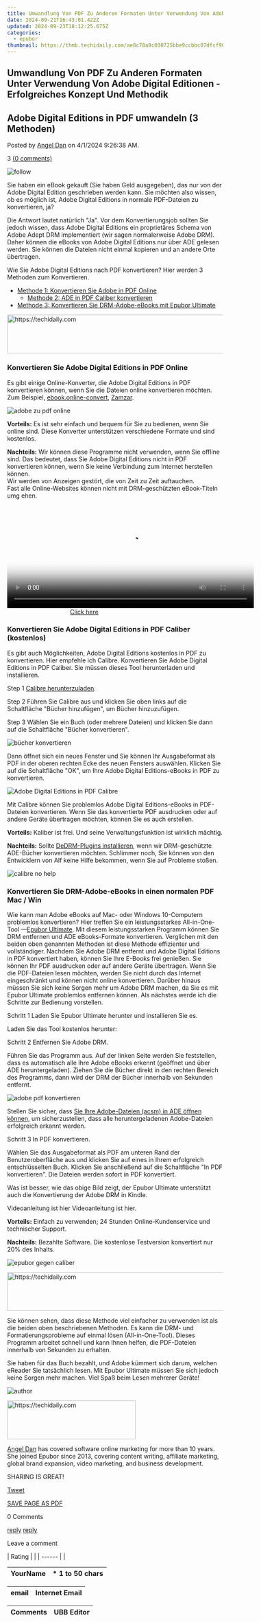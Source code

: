 ```yaml
---
title: Umwandlung Von PDF Zu Anderen Formaten Unter Verwendung Von Adobe Digital Editionen - Erfolgreiches Konzept Und Methodik
date: 2024-09-21T16:43:01.422Z
updated: 2024-09-23T18:12:25.675Z
categories:
  - epubor
thumbnail: https://thmb.techidaily.com/ae8c78a8c030725bbe9ccbbc07dfcf9053a98f744ac8a56e3cf77b13e5726b02.png
---
```


## Umwandlung Von PDF Zu Anderen Formaten Unter Verwendung Von Adobe Digital Editionen - Erfolgreiches Konzept Und Methodik

## Adobe Digital Editions in PDF umwandeln (3 Methoden)

Posted by [Angel Dan](http://www.epubor.com/mailto:epubor.muzhi1989@gmail.com) on 4/1/2024 9:26:38 AM.

3 [(0 comments)](http://www.epubor.com/#comment-area) 

![follow](http://www.epubor.com/images/follow.png)

Sie haben ein eBook gekauft (Sie haben Geld ausgegeben), das nur von der Adobe Digital Edition geschrieben werden kann. Sie möchten also wissen, ob es möglich ist, Adobe Digital Editions in normale PDF-Dateien zu konvertieren, ja?

Die Antwort lautet natürlich "Ja". Vor dem Konvertierungsjob sollten Sie jedoch wissen, dass Adobe Digital Editions ein proprietäres Schema von Adobe Adept DRM implementiert (wir sagen normalerweise Adobe DRM). Daher können die eBooks von Adobe Digital Editions nur über ADE gelesen werden. Sie können die Dateien nicht einmal kopieren und an andere Orte übertragen. 

Wie Sie Adobe Digital Editions nach PDF konvertieren? Hier werden 3 Methoden zum Konvertieren. 

* [Methode 1: Konvertieren Sie Adobe in PDF Online](https://tools.techidaily.com/epubor/products/)  
   * [Methode 2: ADE in PDF Caliber konvertieren](https://tools.techidaily.com/epubor/products/)
* [Methode 3: Konvertieren Sie DRM-Adobe-eBooks mit Epubor Ultimate](https://tools.techidaily.com/epubor/products/)

<!-- affiliate ads begin -->
<a href="https://appsumo.8odi.net/c/5597632/2144287/7443" target="_top" id="2144287">
  <img src="//a.impactradius-go.com/display-ad/7443-2144287" border="0" alt="https://techidaily.com" width="600" height="90"/>
</a>
<img height="0" width="0" src="https://appsumo.8odi.net/i/5597632/2144287/7443" style="position:absolute;visibility:hidden;" border="0" />
<!-- affiliate ads end -->

###  Konvertieren Sie Adobe Digital Editions in PDF Online

Es gibt einige Online-Konverter, die Adobe Digital Editions in PDF konvertieren können, wenn Sie die Dateien online konvertieren möchten. Zum Beispiel, [ebook.online-convert](https://ebook.online-convert.com/), [Zamzar](https://www.zamzar.com/). 

![adobe zu pdf online](https://epubor.com/images/uppic/online-converter-cons.jpg)

**Vorteils:** Es ist sehr einfach und bequem für Sie zu bedienen, wenn Sie online sind. Diese Konverter unterstützen verschiedene Formate und sind kostenlos. 

**Nachteils:** Wir können diese Programme nicht verwenden, wenn Sie offline sind. Das bedeutet, dass Sie Adobe Digital Editions nicht in PDF konvertieren können, wenn Sie keine Verbindung zum Internet herstellen können.   
 Wir werden von Anzeigen gestört, die von Zeit zu Zeit auftauchen.  
 Fast alle Online-Websites können nicht mit DRM-geschützten eBook-Titeln umg ehen.

<!-- affiliate ads begin -->
<span id="1982459">
					<video width="576" height="240" style="cursor:pointer"
           poster="//a.impactradius-go.com/display-clicktoplayimage/1982459.png"
           onclick="if(!this.playClicked){this.play();this.setAttribute('controls',true);this.playClicked=true;}">
	   <source src="//a.impactradius-go.com/display-ad/22993-1982459">
	   <img src="//a.impactradius-go.com/display-clicktoplayimage/1982459.png" style="border: none; height: 100%; width: 100%; object-fit: contain">
	</video>
	<div style="width:360px;text-align:center"><a href="javascript:window.open(decodeURIComponent('https%3A%2F%2Fhomestyler.sjv.io%2Fc%2F5597632%2F1982459%2F22993'), '_blank');void(0);">Click here</a></div>
</span>
<img height="0" width="0" src="https://imp.pxf.io/i/5597632/1982459/22993" style="position:absolute;visibility:hidden;" border="0" />
<!-- affiliate ads end -->

### Konvertieren Sie Adobe Digital Editions in PDF Caliber (kostenlos)

Es gibt auch Möglichkeiten, Adobe Digital Editions kostenlos in PDF zu konvertieren. Hier empfehle ich Calibre. Konvertieren Sie Adobe Digital Editions in PDF Caliber. Sie müssen dieses Tool herunterladen und installieren. 

Step 1 [Calibre herunterzuladen](http://calibre-ebook.com/download).

Step 2 Führen Sie Calibre aus und klicken Sie oben links auf die Schaltfläche "Bücher hinzufügen", um Bücher hinzuzufügen.

Step 3 Wählen Sie ein Buch (oder mehrere Dateien) und klicken Sie dann auf die Schaltfläche "Bücher konvertieren". 

![bücher konvertieren](https://www.epubor.com/images/uppic/bucher-konvertieren.png)

Dann öffnet sich ein neues Fenster und Sie können Ihr Ausgabeformat als PDF in der oberen rechten Ecke des neuen Fensters auswählen. Klicken Sie auf die Schaltfläche "OK", um Ihre Adobe Digital Editions-eBooks in PDF zu konvertieren. 

![Adobe Digital Editions in PDF Calibre](https://www.epubor.com/images/uppic/ade-in-pdf-calibre.png)

Mit Calibre können Sie problemlos Adobe Digital Editions-eBooks in PDF-Dateien konvertieren. Wenn Sie das konvertierte PDF ausdrucken oder auf andere Geräte übertragen möchten, können Sie es auch erstellen. 

**Vorteils:** Kaliber ist frei. Und seine Verwaltungsfunktion ist wirklich mächtig. 

**Nachteils:** Sollte [DeDRM-Plugins installieren](https://tools.techidaily.com/epubor/products/), wenn wir DRM-geschützte ADE-Bücher konvertieren möchten. Schlimmer noch, Sie können von den Entwicklern von Alf keine Hilfe bekommen, wenn Sie auf Probleme stoßen. 

![calibre no help](https://epubor.com/images/uppic/alf-help.png)

### Konvertieren Sie DRM-Adobe-eBooks in einen normalen PDF Mac / Win

 Wie kann man Adobe eBooks auf Mac- oder Windows 10-Computern problemlos konvertieren? Hier treffen Sie ein leistungsstarkes All-in-One-Tool —[Epubor Ultimate](https://tools.techidaily.com/epubor/ultimate/). Mit diesem leistungsstarken Programm können Sie DRM entfernen und ADE eBooks-Formate konvertieren. Verglichen mit den beiden oben genannten Methoden ist diese Methode effizienter und vollständiger. Nachdem Sie Adobe DRM entfernt und Adobe Digital Editions in PDF konvertiert haben, können Sie Ihre E-Books frei genießen. Sie können Ihr PDF ausdrucken oder auf andere Geräte übertragen. Wenn Sie die PDF-Dateien lesen möchten, werden Sie nicht durch das Internet eingeschränkt und können nicht online konvertieren. Darüber hinaus müssen Sie sich keine Sorgen mehr um Adobe DRM machen, da Sie es mit Epubor Ultimate problemlos entfernen können. Als nächstes werde ich die Schritte zur Bedienung vorstellen.

Schritt 1 Laden Sie Epubor Ultimate herunter und installieren Sie es. 

Laden Sie das Tool kostenlos herunter:

[](https://tools.techidaily.com/epubor/ultimate/) [](https://tools.techidaily.com/epubor/ultimate/) 

Schritt 2 Entfernen Sie Adobe DRM.

Führen Sie das Programm aus. Auf der linken Seite werden Sie feststellen, dass es automatisch alle Ihre Adobe eBooks erkennt (geöffnet und über ADE heruntergeladen). Ziehen Sie die Bücher direkt in den rechten Bereich des Programms, dann wird der DRM der Bücher innerhalb von Sekunden entfernt. 

![adobe pdf konvertieren](https://epubor.com/images/uppic/convert-adobe-digital-editions-to-pdf.gif)

Stellen Sie sicher, dass [Sie Ihre Adobe-Dateien (acsm) in ADE öffnen können](https://epubor.com/konvertieren-acsm-zu-pdf.html), um sicherzustellen, dass alle heruntergeladenen Adobe-Dateien erfolgreich erkannt werden.

Schritt 3 In PDF konvertieren.

Wählen Sie das Ausgabeformat als PDF am unteren Rand der Benutzeroberfläche aus und klicken Sie auf eines in Ihrem erfolgreich entschlüsselten Buch. Klicken Sie anschließend auf die Schaltfläche "In PDF konvertieren". Die Dateien werden sofort in PDF konvertiert.

 Was ist besser, wie das obige Bild zeigt, der Epubor Ultimate unterstützt auch die Konvertierung der Adobe DRM in Kindle.

Videoanleitung ist hier Videoanleitung ist hier.

**Vorteils:** Einfach zu verwenden; 24 Stunden Online-Kundenservice und technischer Support. 

**Nachteils:** Bezahlte Software. Die kostenlose Testversion konvertiert nur 20% des Inhalts.

![epubor gegen caliber](https://epubor.com/images/uppic/ultimate-vs-calibre.jpg)

<!-- affiliate ads begin -->
<a href="https://ursime.pxf.io/c/5597632/2136548/16384" target="_top" id="2136548">
  <img src="//a.impactradius-go.com/display-ad/16384-2136548" border="0" alt="https://techidaily.com" width="728" height="90"/>
</a>
<img height="0" width="0" src="https://ursime.pxf.io/i/5597632/2136548/16384" style="position:absolute;visibility:hidden;" border="0" />
<!-- affiliate ads end -->

Sie können sehen, dass diese Methode viel einfacher zu verwenden ist als die beiden oben beschriebenen Methoden. Es kann die DRM- und Formatierungsprobleme auf einmal lösen (All-in-One-Tool). Dieses Programm arbeitet schnell und kann Ihnen helfen, die PDF-Dateien innerhalb von Sekunden zu erhalten.

Sie haben für das Buch bezahlt, und Adobe kümmert sich darum, welchen eReader Sie tatsächlich lesen. Mit Epubor Ultimate müssen Sie sich jedoch keine Sorgen mehr machen. Viel Spaß beim Lesen mehrerer Geräte! 

[](https://tools.techidaily.com/epubor/ultimate/) [](https://tools.techidaily.com/epubor/ultimate/) 

![author](http://www.epubor.com/images/uppic/author-dan.jpg)

<!-- affiliate ads begin -->
<a href="https://aligracehair.sjv.io/c/5597632/1925544/19272" target="_top" id="1925544">
  <img src="//a.impactradius-go.com/display-ad/19272-1925544" border="0" alt="https://techidaily.com" width="300" height="90"/>
</a>
<img height="0" width="0" src="https://aligracehair.sjv.io/i/5597632/1925544/19272" style="position:absolute;visibility:hidden;" border="0" />
<!-- affiliate ads end -->

[Angel Dan](http://www.epubor.com/mailto:epubor.muzhi1989@gmail.com) has covered software online marketing for more than 10 years. She joined Epubor since 2013, covering content writing, affiliate marketing, global brand expansion, video marketing, and business development.

SHARING IS GREAT!

[Tweet](https://twitter.com/share) 

[SAVE PAGE AS PDF](https://tools.techidaily.com/epubor/products/) 

0 Comments

[reply](https://tools.techidaily.com/epubor/products/) [reply](https://tools.techidaily.com/epubor/products/) 

Leave a comment

| Rating |  |
| ------ |  |

| YourName | \*  1 to 50 chars |
| -------- | ----------------- |

| email | Internet Email |
| ----- | -------------- |

| Comments | UBB Editor |
| -------- | ---------- |

<ins class="adsbygoogle"
     style="display:block"
     data-ad-format="autorelaxed"
     data-ad-client="ca-pub-7571918770474297"
     data-ad-slot="1223367746"></ins>

<ins class="adsbygoogle"
     style="display:block"
     data-ad-client="ca-pub-7571918770474297"
     data-ad-slot="8358498916"
     data-ad-format="auto"
     data-full-width-responsive="true"></ins>



